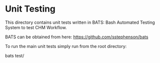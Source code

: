 Unit Testing
============

This directory contains unit tests written in BATS: Bash Automated Testing
System to test CHM Workflow.  

BATS can be obtained from here:  https://github.com/sstephenson/bats

To run the main unit tests simply run from the root directory:

 bats test/


